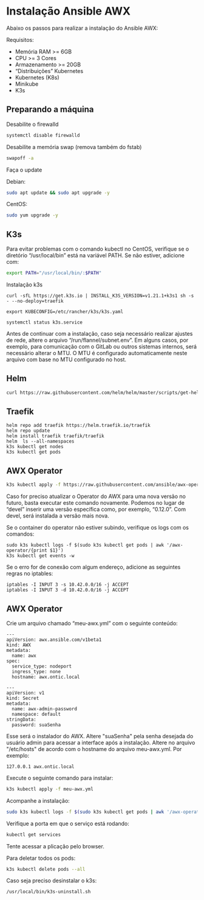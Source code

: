 # Instalação Ansible AWX

Abaixo os passos para realizar a instalação do Ansible AWX:

Requisitos:

- Memória RAM >= 6GB
- CPU >= 3 Cores
- Armazenamento >= 20GB
- “Distribuições” Kubernetes
- Kubernetes (K8s)
- Minikube
- K3s

Preparando a máquina
------------

Desabilite o firewalld 

```bash
systemctl disable firewalld
```

Desabilite a memória swap (remova também do fstab)

```bash
swapoff -a
```

Faça o update

Debian: 
```bash 
sudo apt update && sudo apt upgrade -y
```

CentOS: 
```bash
sudo yum upgrade -y
```

K3s
------------

Para evitar problemas com o comando kubectl no CentOS, verifique se o diretório “/usr/local/bin” está na variável PATH. Se não estiver, adicione com:

```bash
export PATH="/usr/local/bin/:$PATH"
```

Instalação k3s

    curl -sfL https://get.k3s.io | INSTALL_K3S_VERSION=v1.21.1+k3s1 sh -s - --no-deploy=traefik

    export KUBECONFIG=/etc/rancher/k3s/k3s.yaml

    systemctl status k3s.service

Antes de continuar com a instalação, caso seja necessário realizar ajustes de rede, altere o arquivo “/run/flannel/subnet.env”.
Em alguns casos, por exemplo, para comunicação com o GitLab ou outros sistemas internos, será necessário alterar o MTU. O MTU é configurado automaticamente neste arquivo com base no MTU configurado no host.

Helm
------------

```bash
curl https://raw.githubusercontent.com/helm/helm/master/scripts/get-helm-3 | bash
```

Traefik
------------

    helm repo add traefik https://helm.traefik.io/traefik
    helm repo update
    helm install traefik traefik/traefik
    helm  ls --all-namespaces
    k3s kubectl get nodes
    k3s kubectl get pods
    
AWX Operator
------------

```bash
k3s kubectl apply -f https://raw.githubusercontent.com/ansible/awx-operator/devel/deploy/awx-operator.yaml
```

Caso for preciso atualizar o Operator do AWX para uma nova versão no futuro, basta executar este comando novamente. Podemos no lugar de “devel” inserir uma versão específica como, por exemplo, “0.12.0”. Com devel, será instalada a versão mais nova.

Se o container do operator não estiver subindo, verifique os logs com os comandos: 

    sudo k3s kubectl logs -f $(sudo k3s kubectl get pods | awk '/awx-operator/{print $1}')
    k3s kubectl get events -w

Se o erro for de conexão com algum endereço, adicione as seguintes regras no iptables:

    iptables -I INPUT 3 -s 10.42.0.0/16 -j ACCEPT
    iptables -I INPUT 3 -d 10.42.0.0/16 -j ACCEPT

AWX Operator
------------

Crie um arquivo chamado “meu-awx.yml” com o seguinte conteúdo:

    ---
    apiVersion: awx.ansible.com/v1beta1
    kind: AWX
    metadata:
      name: awx
    spec:
      service_type: nodeport
      ingress_type: none
      hostname: awx.ontic.local
    
    ---
    apiVersion: v1
    kind: Secret
    metadata:
      name: awx-admin-password
      namespace: default
    stringData:
      password: suaSenha
    
Esse será o instalador do AWX. Altere "suaSenha" pela senha desejada do usuário admin para acessar a interface após a instalação.
Altere no arquivo "/etc/hosts" de acordo com o hostname do arquivo meu-awx.yml. Por exemplo:

`127.0.0.1 awx.ontic.local`
  
Execute o seguinte comando para instalar:
  
```bash
k3s kubectl apply -f meu-awx.yml
```
  
Acompanhe a instalação:
  
```bash
sudo k3s kubectl logs -f $(sudo k3s kubectl get pods | awk '/awx-operator/{print $1}')
```
  
Verifique a porta em que o serviço está rodando:
  
```bash
kubectl get services
```
  
Tente acessar a plicação pelo browser.
  
Para deletar todos os pods:

```bash
k3s kubectl delete pods --all
```
  

Caso seja preciso desinstalar o k3s:

```bash
/usr/local/bin/k3s-uninstall.sh
```
